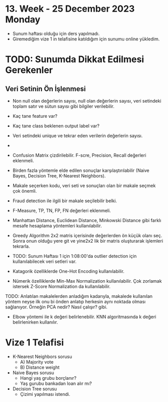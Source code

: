 # 13. Week - 25 December 2023 Monday

* Sunum haftası olduğu için ders yapılmadı.
* Giremediğim vize 1 in telafisine katıldığım için sunumu online yükledim.


# TOD0: Sunumda Dikkat Edilmesi Gerekenler

## Veri Setinin Ön İşlenmesi
* Non null olan değerlerin sayısı, null olan değerlerin sayısı, veri setindeki toplam satır ve sütun sayısı gibi bilgiler verilebilir.
* Kaç tane feature var?
* Kaç tane class beklenen output label var?
* Veri setindeki unique ve tekrar eden verilerin değerlerin sayısı.
* 

* Confusion Matrix çizdirilebilir. F-scre, Precision, Recall değerleri eklenmeli.
* Birden fazla yöntemle elde edilen sonuçlar karşılaştırılabilir (Naive Bayes, Decision Tree, K-Nearest Neighbors).
* Makale seçerken kodu, veri seti ve sonuçları olan bir makale seçmek çok önemli.
* Fraud detection ile ilgili bir makale seçilebilir belki.
* F-Measure, TP, TN, FP, FN değerleri eklenmeli.
* Manhattan Distance, Euclidean Distance, Minkowski Distance gibi farklı mesafe hesaplama yöntemleri kullanılabilir.

* Greedy Algorithm 2x2 matris içerisinde değerlerden ön küçük olanı seç. Sonra onun olduğu yere git ve yine2x2 lik bir matris oluşturarak işlemleri tekrarla.

* TODO: Sunum Haftası 1 için 1:08:00'da outlier detection için kullanılabilecek veri setleri var.
* Katagorik özelliklerde One-Hot Encoding kullanılabilir.
* Nümerik özelliklerde Min-Max Normalization kullanılabilir. Çok zorlamak istersek Z-Score Normalization da kullanılabilir.

TODO: Anlatılan makalelerden anladığım kadarıyla, makalede kullanılan yöntem neyse ilk onu bi önden anlatıp herkesin aynı noktada olması sağlanıyor. Örneğin PCA nedir? Nasıl çalışır? gibi.

* Elbow yöntemi ile k değeri belirlenebilir. KNN algoritmasında k değeri belirlenirken kullanılır.

# Vize 1 Telafisi

* K-Nearest Neighbors sorusu
  * A) Majority vote
  * B) Distance weight
* Naive Bayes sorusu
  * Hangi yaş grubu borçlanır?
  * Yaş gurubu bankadan loan alır mı?
* Decision Tree sorusu
  * Çizimi yapılması istendi.
